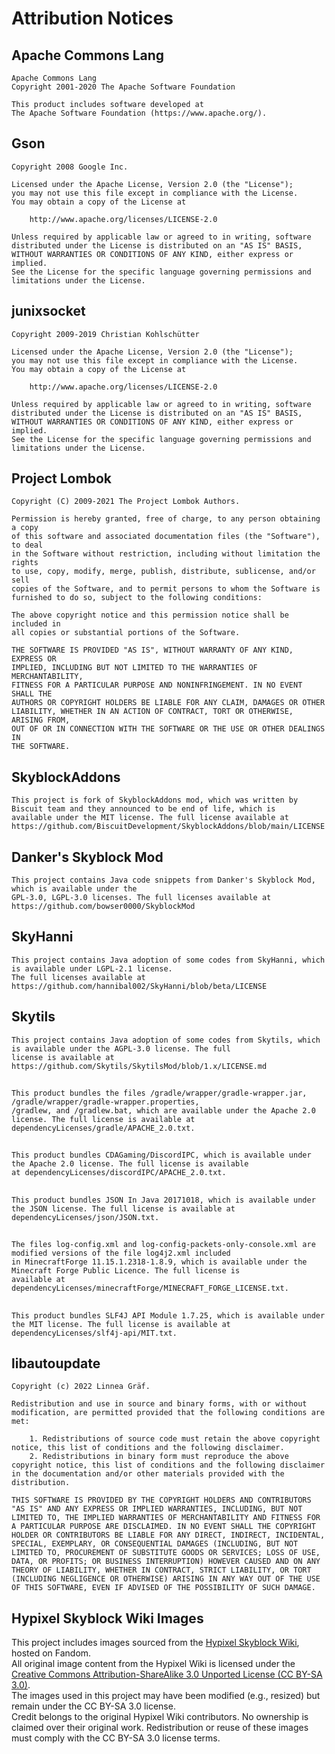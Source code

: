 # Attribution Notices

## Apache Commons Lang
```text
Apache Commons Lang
Copyright 2001-2020 The Apache Software Foundation

This product includes software developed at
The Apache Software Foundation (https://www.apache.org/).
```

## Gson
```text
Copyright 2008 Google Inc.

Licensed under the Apache License, Version 2.0 (the "License");
you may not use this file except in compliance with the License.
You may obtain a copy of the License at

    http://www.apache.org/licenses/LICENSE-2.0

Unless required by applicable law or agreed to in writing, software
distributed under the License is distributed on an "AS IS" BASIS,
WITHOUT WARRANTIES OR CONDITIONS OF ANY KIND, either express or implied.
See the License for the specific language governing permissions and
limitations under the License.
```

## junixsocket
```text
Copyright 2009-2019 Christian Kohlschütter

Licensed under the Apache License, Version 2.0 (the "License");
you may not use this file except in compliance with the License.
You may obtain a copy of the License at

    http://www.apache.org/licenses/LICENSE-2.0

Unless required by applicable law or agreed to in writing, software
distributed under the License is distributed on an "AS IS" BASIS,
WITHOUT WARRANTIES OR CONDITIONS OF ANY KIND, either express or implied.
See the License for the specific language governing permissions and
limitations under the License.
```

## Project Lombok
```text
Copyright (C) 2009-2021 The Project Lombok Authors.

Permission is hereby granted, free of charge, to any person obtaining a copy
of this software and associated documentation files (the "Software"), to deal
in the Software without restriction, including without limitation the rights
to use, copy, modify, merge, publish, distribute, sublicense, and/or sell
copies of the Software, and to permit persons to whom the Software is
furnished to do so, subject to the following conditions:

The above copyright notice and this permission notice shall be included in
all copies or substantial portions of the Software.

THE SOFTWARE IS PROVIDED "AS IS", WITHOUT WARRANTY OF ANY KIND, EXPRESS OR
IMPLIED, INCLUDING BUT NOT LIMITED TO THE WARRANTIES OF MERCHANTABILITY,
FITNESS FOR A PARTICULAR PURPOSE AND NONINFRINGEMENT. IN NO EVENT SHALL THE
AUTHORS OR COPYRIGHT HOLDERS BE LIABLE FOR ANY CLAIM, DAMAGES OR OTHER
LIABILITY, WHETHER IN AN ACTION OF CONTRACT, TORT OR OTHERWISE, ARISING FROM,
OUT OF OR IN CONNECTION WITH THE SOFTWARE OR THE USE OR OTHER DEALINGS IN
THE SOFTWARE.
```

## SkyblockAddons
```text
This project is fork of SkyblockAddons mod, which was written by Biscuit team and they announced to be end of life, which is
available under the MIT license. The full license available at https://github.com/BiscuitDevelopment/SkyblockAddons/blob/main/LICENSE
```

## Danker's Skyblock Mod
```text
This project contains Java code snippets from Danker's Skyblock Mod, which is available under the
GPL-3.0, LGPL-3.0 licenses. The full licenses available at https://github.com/bowser0000/SkyblockMod
```

## SkyHanni
```text
This project contains Java adoption of some codes from SkyHanni, which is available under LGPL-2.1 license.
The full licenses available at https://github.com/hannibal002/SkyHanni/blob/beta/LICENSE
```

## Skytils
```text
This project contains Java adoption of some codes from Skytils, which is available under the AGPL-3.0 license. The full
license is available at https://github.com/Skytils/SkytilsMod/blob/1.x/LICENSE.md
```

##
```text
This product bundles the files /gradle/wrapper/gradle-wrapper.jar, /gradle/wrapper/gradle-wrapper.properties,
/gradlew, and /gradlew.bat, which are available under the Apache 2.0 license. The full license is available at
dependencyLicenses/gradle/APACHE_2.0.txt.
```

##
```text
This product bundles CDAGaming/DiscordIPC, which is available under the Apache 2.0 license. The full license is available
at dependencyLicenses/discordIPC/APACHE_2.0.txt.
```

##
```text
This product bundles JSON In Java 20171018, which is available under the JSON license. The full license is available at
dependencyLicenses/json/JSON.txt.
```

##
```text
The files log-config.xml and log-config-packets-only-console.xml are modified versions of the file log4j2.xml included
in MinecraftForge 11.15.1.2318-1.8.9, which is available under the Minecraft Forge Public Licence. The full license is
available at dependencyLicenses/minecraftForge/MINECRAFT_FORGE_LICENSE.txt.
```

##
```text
This product bundles SLF4J API Module 1.7.25, which is available under the MIT license. The full license is available at
dependencyLicenses/slf4j-api/MIT.txt.
```

## libautoupdate
```text
Copyright (c) 2022 Linnea Gräf.

Redistribution and use in source and binary forms, with or without modification, are permitted provided that the following conditions are met:

    1. Redistributions of source code must retain the above copyright notice, this list of conditions and the following disclaimer.
    2. Redistributions in binary form must reproduce the above copyright notice, this list of conditions and the following disclaimer in the documentation and/or other materials provided with the distribution.

THIS SOFTWARE IS PROVIDED BY THE COPYRIGHT HOLDERS AND CONTRIBUTORS "AS IS" AND ANY EXPRESS OR IMPLIED WARRANTIES, INCLUDING, BUT NOT LIMITED TO, THE IMPLIED WARRANTIES OF MERCHANTABILITY AND FITNESS FOR A PARTICULAR PURPOSE ARE DISCLAIMED. IN NO EVENT SHALL THE COPYRIGHT HOLDER OR CONTRIBUTORS BE LIABLE FOR ANY DIRECT, INDIRECT, INCIDENTAL, SPECIAL, EXEMPLARY, OR CONSEQUENTIAL DAMAGES (INCLUDING, BUT NOT LIMITED TO, PROCUREMENT OF SUBSTITUTE GOODS OR SERVICES; LOSS OF USE, DATA, OR PROFITS; OR BUSINESS INTERRUPTION) HOWEVER CAUSED AND ON ANY THEORY OF LIABILITY, WHETHER IN CONTRACT, STRICT LIABILITY, OR TORT (INCLUDING NEGLIGENCE OR OTHERWISE) ARISING IN ANY WAY OUT OF THE USE OF THIS SOFTWARE, EVEN IF ADVISED OF THE POSSIBILITY OF SUCH DAMAGE.
```

## Hypixel Skyblock Wiki Images
This project includes images sourced from the [Hypixel Skyblock Wiki](http://hypixel-skyblock.fandom.com/wiki/Hypixel_SkyBlock_Wiki), hosted on Fandom.  
All original image content from the Hypixel Wiki is licensed under the [Creative Commons Attribution-ShareAlike 3.0 Unported License (CC BY-SA 3.0)](https://creativecommons.org/licenses/by-sa/3.0/).  
The images used in this project may have been modified (e.g., resized) but remain under the CC BY-SA 3.0 license.  
Credit belongs to the original Hypixel Wiki contributors. No ownership is claimed over their original work. Redistribution or reuse of these images must comply with the CC BY-SA 3.0 license terms.  

